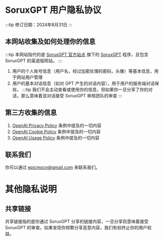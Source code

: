 # SoruxGPT 用户隐私协议
:::tip
修订日期：2024年8月31日
:::

## 本网站收集及如何处理你的信息
:::tip
本网站指代的是 [SoruxGPT 官方站点](https://www.soruxgpt.com) 旗下的 [SoruxGPT](https://chat.soruxgpt.com) 程序，且包含 SoruxGPT 的渠道版网站。
:::
1. 用户的个人账号信息（用户名，经过加密处理的密码，头像）等基本信息，用于网站用户管理
2. 用户的基本对话信息（如对 GPT 产生的对话内容），用于用户的服务端对话保存。
:::tip
我们不会主动查看或使用你的信息，但如果你一旦分享了你的对话，那么意味着该对话接受 SoruxGPT 审核团队的审查
:::

## 第三方收集的信息
1. [OpenAI Privacy Policy](https://openai.com/policies/privacy-policy/) 条例中提及的一切内容
2. [OpenAI Cookie Policy](https://openai.com/policies/cookie-policy) 条例中提及的一切内容
3. [OpenAI Usage Policy](https://openai.com/policies/usage-policies) 条例中提及的一切内容

## 联系我们

你可以通过 epicmocn@gmail.com 来联系我们。

# 其他隐私说明

## 共享链接

共享链接指的是你通过 SoruxGPT 分享的链接内容，一旦分享则意味着接受 SoruxGPT 的审查。如果发现你频繁分享恶意内容，我们有权终止你的用户权益。